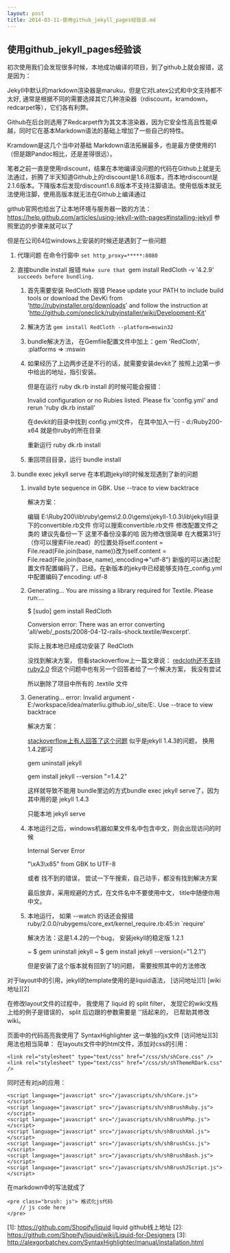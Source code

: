 ```yaml
---
layout: post
title: 2014-03-11-使用github_jekyll_pages经验谈.md
---
```


## 使用github_jekyll_pages经验谈

初次使用我们会发现很多时候，本地成功编译的项目，到了github上就会报错，这是因为：

Jekyll中默认的markdown渲染器是maruku，但是它对Latex公式和中文支持都不太好, 通常是根据不同的需要选择其它几种渲染器（rdiscount，kramdown，redcarpet等），它们各有利弊。

Github在后台则选用了Redcarpet作为其文本渲染器，因为它安全性高且性能卓越，同时它在基本Markdown语法的基础上增加了一些自己的特性。

Kramdown是这几个当中对基础 Markdown语法拓展最多，也是最方便使用的1（但是跟Pandoc相比，还是差得很远）。

笔者之前一直是使用rdiscount，结果在本地编译没问题的代码在Github上就是无法通过，折腾了半天知道Github上的rdiscount是1.6.8版本，而本地rdiscount是2.1.6版本。下降版本后发现rdiscount1.6.8版本不支持注脚语法。使用低版本就无法使用注脚，使用高版本就无法在Github上编译通过

github官网也给出了让本地环境与服务器一致的方法：
https://help.github.com/articles/using-jekyll-with-pages#installing-jekyll
参照里边的步骤来就可以了

但是在公司64位windows上安装的时候还是遇到了一些问题

1. 代理问题   在命令行窗中   `set http_proxy=*****:8080`

2. 直接bundle install 报错 `Make sure that `gem install RedCloth -v '4.2.9'` succeeds before bundling.`

    1. 首先需要安装 RedCloth 报错 Please update your PATH to include build tools or download the DevKi from 'http://rubyinstaller.org/downloads' and follow the instruction at 'http://github.com/oneclick/rubyinstaller/wiki/Development-Kit'

    1. 解决方法 `gem install RedCloth --platform=mswin32`
    2. bundle解决方法， 在Gemfile配置文件中加上：gem 'RedCloth', :platforms => :mswin
    3. 如果经历了上边两步还是不行的话，就需要安装devkit了
        按照上边第一步中给出的地址，指引安装。

        但是在运行 ruby dk.rb install 的时候可能会报错：

        Invalid configuration or no Rubies listed. Please fix 'config.yml' and rerun 'ruby dk.rb install'

        在devkit的目录中找到 config.yml文件， 在其中加入一行 - d:/Ruby200-x64 就是你ruby的所在目录

        重新运行 ruby dk.rb install

    4. 重回项目目录，运行 bundle install

3. bundle exec jekyll serve 在本机跑jekyll的时候发现遇到了新的问题

    1. invalid byte sequence in GBK. Use --trace to view backtrace

        解决方案：

        编辑 E:\Ruby200\lib\ruby\gems\2.0.0\gems\jekyll-1.0.3\lib\jekyll目录下的convertible.rb文件 你可以搜索convertible.rb文件 修改配置文件之类的 建议先备份一下 这里不备份没事的哈 因为修改很简单 在大概第31行（你可以搜索File.read）的位置处将self.content = File.read(File.join(base, name))改为self.content = File.read(File.join(base, name),:encoding=>"utf-8")   新版的可以通过配置文件配置编码了，已经。在新版本的jeky中已经能够支持在_config.yml中配置编码了encoding: utf-8

    2. Generating... You are missing a library required for Textile. Please run:...

        $ [sudo] gem install RedCloth

        Conversion error: There was an error converting 'all/web/_posts/2008-04-12-rails-shock.textile/#excerpt'.

        实际上我本地已经成功安装了 RedCloth

        没找到解决方案， 但看stackoverflow上一篇文章说： [redcloth还不支持ruby2.0](http://stackoverflow.com/questions/17682753/redcloth-loaderror-on-ruby-2-0-0-i386-mingw32) 但这个问题中也有另一个回答者给了一个解决方案， 我没有尝试

        所以删除了项目中所有的 .textile 文件

    3. Generating... error: Invalid argument - E:/workspace/idea/materliu.github.io/_site/E:. Use --trace to view backtrace

        解决方案：

        [stackoverflow上有人回答了这个问题](http://stackoverflow.com/questions/21137096/jekyll-error-running-jekyll-serve)  似乎是jekyll 1.4.3的问题， 换用1.4.2即可

        gem uninstall jekyll

        gem install jekyll --version "=1.4.2"

        这样就导致不能用 bundle里边的方式bundle exec jekyll serve了，因为其中用的是 jekyll 1.4.3

        只能本地 jekyll serve

    4. 本地运行之后，windows机器如果文件名中包含中文，则会出现访问的时候

        Internal Server Error

        "\xA3\x85" from GBK to UTF-8

        或者 找不到的错误， 尝试一下午搜索，自己动手，都没有找到解决方案

        最后放弃，采用规避的方式，在文件名中不要使用中文， title中随便你用中文。

    5. 本地运行， 如果 --watch 的话还会报错 ruby/2.0.0/rubygems/core_ext/kernel_require.rb:45:in `require'

        解决方法：这是1.4.2的一个bug， 安装jekyll的稳定版 1.2.1

        ~ $ gem uninstall jekyll
        ~ $ gem install jekyll --version(="1.2.1")

        但是安装了这个版本就有回到了1的问题， 需要按照其中的方法修改


对于layout中的引用，jekyll的template使用的是liquid语法， [访问地址][1]    [wiki地址][2]

在修改layout文件的过程中， 我使用了 liquid 的 split filter， 发现它的wiki文档上给的例子是错误的， split 后边跟的参数需要是 ''括起来的， 已帮助其修改wiki。

页面中的代码高亮我使用了 SyntaxHighlighter 这一单独的js文件 [访问地址][3]
用法也相当简单：
在layouts文件中的html文件，添加对css的引用：

    <link rel="stylesheet" type="text/css" href="/css/sh/shCore.css" />
    <link rel="stylesheet" type="text/css" href="/css/sh/shThemeRDark.css" />

同时还有对js的应用：

    <script language="javascript" src="/javascripts/sh/shCore.js"></script>
    <script language="javascript" src="/javascripts/sh/shBrushRuby.js"></script>
    <script language="javascript" src="/javascripts/sh/shBrushPhp.js"></script>
    <script language="javascript" src="/javascripts/sh/shBrushXml.js"></script>
    <script language="javascript" src="/javascripts/sh/shBrushCss.js"></script>
    <script language="javascript" src="/javascripts/sh/shBrushBash.js"></script>
    <script language="javascript" src="/javascripts/sh/shBrushJScript.js"></script>

在markdown中的写法就成了

    <pre class="brush: js"> 格式化js代码
        // js code here
    </pre>


[1]: https://github.com/Shopify/liquid liquid github线上地址
[2]: https://github.com/Shopify/liquid/wiki/Liquid-for-Designers
[3]: http://alexgorbatchev.com/SyntaxHighlighter/manual/installation.html
